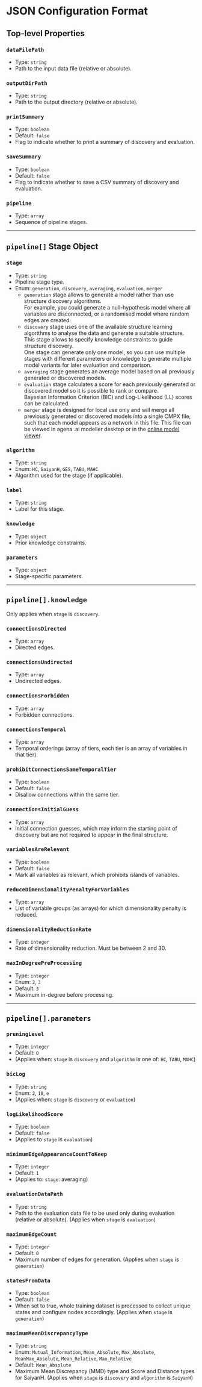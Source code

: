 # JSON Configuration Format

## Top-level Properties

### `dataFilePath`
- Type: `string`
- Path to the input data file (relative or absolute).

### `outputDirPath`
- Type: `string`
- Path to the output directory (relative or absolute).

### `printSummary`
- Type: `boolean`
- Default: `false`
- Flag to indicate whether to print a summary of discovery and evaluation.

### `saveSummary`
- Type: `boolean`
- Default: `false`
- Flag to indicate whether to save a CSV summary of discovery and evaluation.

### `pipeline`
- Type: `array`
- Sequence of pipeline stages.

---

## `pipeline[]` Stage Object

### `stage`
- Type: `string`
- Pipeline stage type.
- Enum: `generation`, `discovery`, `averaging`, `evaluation`, `merger`
    - `generation` stage allows to generate a model rather than use structure discovery algorithms.  
    For example, you could generate a null-hypothesis model where all variables are disconnected, or a randomised model where random edges are created.
    - `discovery` stage uses one of the available structure learning algorithms to analyse the data and generate a suitable structure.  
    This stage allows to specify knowledge constraints to guide structure discovery.  
    One stage can generate only one model, so you can use multiple stages with different parameters or knowledge to generate multiple model variants for later evaluation and comparison.
    - `averaging` stage generates an average model based on all previously generated or discovered models.
    - `evaluation` stage calculates a score for each previously generated or discovered model so it is possible to rank or compare.  
    Bayesian Information Criterion (BIC) and Log-Likelihood (LL) scores can be calculated.
    - `merger` stage is designed for local use only and will merge all previously generated or discovered models into a single CMPX file, such that each model appears as a network in this file. This file can be viewed in agena .ai modeller desktop or in the [online model viewer](https://portal.agena.ai/modeller).

### `algorithm`
- Type: `string`
- Enum: `HC`, `SaiyanH`, `GES`, `TABU`, `MAHC`
- Algorithm used for the stage (if applicable).

### `label`
- Type: `string`
- Label for this stage.

### `knowledge`
- Type: `object`
- Prior knowledge constraints.

### `parameters`
- Type: `object`
- Stage-specific parameters.

---

## `pipeline[].knowledge`

Only applies when `stage` is `discovery`.

### `connectionsDirected`
- Type: `array`
- Directed edges.

### `connectionsUndirected`
- Type: `array`
- Undirected edges.

### `connectionsForbidden`
- Type: `array`
- Forbidden connections.

### `connectionsTemporal`
- Type: `array`
- Temporal orderings (array of tiers, each tier is an array of variables in that tier).

### `prohibitConnectionsSameTemporalTier`
- Type: `boolean`
- Default: `false`
- Disallow connections within the same tier.

### `connectionsInitialGuess`
- Type: `array`
- Initial connection guesses, which may inform the starting point of discovery but are not required to appear in the final structure.

### `variablesAreRelevant`
- Type: `boolean`
- Default: `false`
- Mark all variables as relevant, which prohibits islands of variables.

### `reduceDimensionalityPenaltyForVariables`
- Type: `array`
- List of variable groups (as arrays) for which dimensionality penalty is reduced.

### `dimensionalityReductionRate`
- Type: `integer`
- Rate of dimensionality reduction. Must be between 2 and 30.

### `maxInDegreePreProcessing`
- Type: `integer`
- Enum: `2`, `3`
- Default: `3`
- Maximum in-degree before processing.

---

## `pipeline[].parameters`

### `pruningLevel`
- Type: `integer`
- Default: `0`
- (Applies when: `stage` is `discovery` and `algorithm` is one of: `HC`, `TABU`, `MAHC`)

### `bicLog`
- Type: `string`
- Enum: `2`, `10`, `e`
- (Applies when: `stage` is `discovery` or `evaluation`)

### `logLikelihoodScore`
- Type: `boolean`
- Default: `false`
- (Applies to `stage` is `evaluation`)

### `minimumEdgeAppearanceCountToKeep`
- Type: `integer`
- Default: `1`
- (Applies to: `stage`: averaging)

### `evaluationDataPath`
- Type: `string`
- Path to the evaluation data file to be used only during evaluation (relative or absolute). (Applies when `stage` is `evaluation`)

### `maximumEdgeCount`
- Type: `integer`
- Default: `0`
- Maximum number of edges for generation. (Applies when `stage` is `generation`)

### `statesFromData`
- Type: `boolean`
- Default: `false`
- When set to true, whole training dataset is processed to collect unique states and configure nodes accordingly. (Applies when `stage` is `generation`)

### `maximumMeanDiscrepancyType`
- Type: `string`
- Enum: `Mutual_Information`, `Mean_Absolute`, `Max_Absolute`, `MeanMax_Absolute`, `Mean_Relative`, `Max_Relative`
- Default: `Mean_Absolute`
- Maximum Mean Discrepancy (MMD) type and Score and Distance types for SaiyanH. (Applies when `stage` is `discovery` and `algorithm` is `SaiyanH`)
